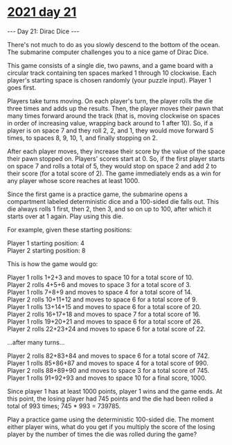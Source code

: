 # [2021 day 21](https://adventofcode.com/2021/day/21)

--- Day 21: Dirac Dice ---

There's not much to do as you slowly descend to the bottom of the ocean. The submarine computer challenges you to a nice game of Dirac Dice.



This game consists of a single die, two pawns, and a game board with a circular track containing ten spaces marked 1 through 10 clockwise. Each player's starting space is chosen randomly (your puzzle input). Player 1 goes first.



Players take turns moving. On each player's turn, the player rolls the die three times and adds up the results. Then, the player moves their pawn that many times forward around the track (that is, moving clockwise on spaces in order of increasing value, wrapping back around to 1 after 10). So, if a player is on space 7 and they roll 2, 2, and 1, they would move forward 5 times, to spaces 8, 9, 10, 1, and finally stopping on 2.



After each player moves, they increase their score by the value of the space their pawn stopped on. Players' scores start at 0. So, if the first player starts on space 7 and rolls a total of 5, they would stop on space 2 and add 2 to their score (for a total score of 2). The game immediately ends as a win for any player whose score reaches at least 1000.



Since the first game is a practice game, the submarine opens a compartment labeled deterministic dice and a 100-sided die falls out. This die always rolls 1 first, then 2, then 3, and so on up to 100, after which it starts over at 1 again. Play using this die.



For example, given these starting positions:



Player 1 starting position: 4\
Player 2 starting position: 8



This is how the game would go:



Player 1 rolls 1+2+3 and moves to space 10 for a total score of 10.\
Player 2 rolls 4+5+6 and moves to space 3 for a total score of 3.\
Player 1 rolls 7+8+9 and moves to space 4 for a total score of 14.\
Player 2 rolls 10+11+12 and moves to space 6 for a total score of 9.\
Player 1 rolls 13+14+15 and moves to space 6 for a total score of 20.\
Player 2 rolls 16+17+18 and moves to space 7 for a total score of 16.\
Player 1 rolls 19+20+21 and moves to space 6 for a total score of 26.\
Player 2 rolls 22+23+24 and moves to space 6 for a total score of 22.



...after many turns...



Player 2 rolls 82+83+84 and moves to space 6 for a total score of 742.\
Player 1 rolls 85+86+87 and moves to space 4 for a total score of 990.\
Player 2 rolls 88+89+90 and moves to space 3 for a total score of 745.\
Player 1 rolls 91+92+93 and moves to space 10 for a final score, 1000.



Since player 1 has at least 1000 points, player 1 wins and the game ends. At this point, the losing player had 745 points and the die had been rolled a total of 993 times; 745 * 993 = 739785.



Play a practice game using the deterministic 100-sided die. The moment either player wins, what do you get if you multiply the score of the losing player by the number of times the die was rolled during the game?



